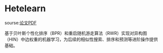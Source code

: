 # Hetelearn
sourse:[论文PDF](http://shichuan.org/hin/topic/Ranking/2018.WSDM%202018%20Recommendation%20in%20Heterogeneous%20Information%20Networks%20Based%20on%20Generalized%20Random%20Walk%20Model%20and%20Bayesian%20Personalized%20Ranking.pdf)

基于贝叶斯个性化排序（BPR）和重启随机游走算法（RWR）实现对异构图（HIN）中边权重的机器学习，为后续的相似性搜索、排序和预测等进阶操作提供基础。
